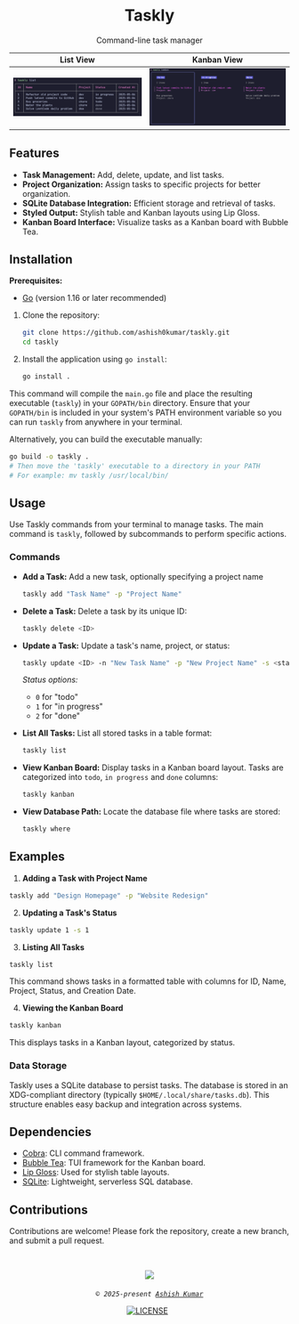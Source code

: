 <h1 align="center">Taskly</h1>

<p align="center">
Command-line task manager
</p>

| **List View**                  | **Kanban View**                   |
| ------------------------------ | --------------------------------- |
| ![List View](assets/table.png) | ![Kanban View](assets/kanban.png) |

## Features

- **Task Management:** Add, delete, update, and list tasks.
- **Project Organization:** Assign tasks to specific projects for better
  organization.
- **SQLite Database Integration:** Efficient storage and retrieval of tasks.
- **Styled Output:** Stylish table and Kanban layouts using Lip Gloss.
- **Kanban Board Interface:** Visualize tasks as a Kanban board with Bubble Tea.

## Installation

**Prerequisites:**

- [Go](https://golang.org/doc/install) (version 1.16 or later recommended)

1. Clone the repository:

   ```bash
   git clone https://github.com/ashish0kumar/taskly.git
   cd taskly
   ```

2. Install the application using `go install`:

   ```bash
   go install .
   ```

This command will compile the `main.go` file and place the resulting executable
(`taskly`) in your `GOPATH/bin` directory. Ensure that your `GOPATH/bin` is
included in your system's PATH environment variable so you can run `taskly` from
anywhere in your terminal.

Alternatively, you can build the executable manually:

```bash
go build -o taskly .
# Then move the 'taskly' executable to a directory in your PATH
# For example: mv taskly /usr/local/bin/
```

## Usage

Use Taskly commands from your terminal to manage tasks. The main command is
`taskly`, followed by subcommands to perform specific actions.

### Commands

- **Add a Task:** Add a new task, optionally specifying a project name

  ```bash
  taskly add "Task Name" -p "Project Name"
  ```

- **Delete a Task:** Delete a task by its unique ID:

  ```bash
  taskly delete <ID>
  ```

- **Update a Task:** Update a task's name, project, or status:

  ```bash
  taskly update <ID> -n "New Task Name" -p "New Project Name" -s <status>
  ```

  _Status options:_
  - `0` for "todo"
  - `1` for "in progress"
  - `2` for "done"

- **List All Tasks:** List all stored tasks in a table format:

  ```bash
  taskly list
  ```

- **View Kanban Board:** Display tasks in a Kanban board layout. Tasks are
  categorized into `todo`, `in progress` and `done` columns:

  ```bash
  taskly kanban
  ```

- **View Database Path:** Locate the database file where tasks are stored:

  ```bash
  taskly where
  ```

## Examples

1. **Adding a Task with Project Name**

```bash
taskly add "Design Homepage" -p "Website Redesign"
```

2. **Updating a Task's Status**

```bash
taskly update 1 -s 1
```

3. **Listing All Tasks**

```bash
taskly list
```

This command shows tasks in a formatted table with columns for ID, Name,
Project, Status, and Creation Date.

4. **Viewing the Kanban Board**

```bash
taskly kanban
```

This displays tasks in a Kanban layout, categorized by status.

### Data Storage

Taskly uses a SQLite database to persist tasks. The database is stored in an
XDG-compliant directory (typically `$HOME/.local/share/tasks.db`). This
structure enables easy backup and integration across systems.

## Dependencies

- [Cobra](https://github.com/spf13/cobra): CLI command framework.
- [Bubble Tea](https://github.com/charmbracelet/bubbletea): TUI framework for
  the Kanban board.
- [Lip Gloss](https://github.com/charmbracelet/lipgloss): Used for stylish table
  layouts.
- [SQLite](https://github.com/mattn/go-sqlite3): Lightweight, serverless SQL
  database.

## Contributions

Contributions are welcome! Please fork the repository, create a new branch, and
submit a pull request.

<br>

<p align="center">
	<img src="https://raw.githubusercontent.com/catppuccin/catppuccin/main/assets/footers/gray0_ctp_on_line.svg?sanitize=true" />
</p>

<p align="center">
        <i><code>&copy 2025-present <a href="https://github.com/ashish0kumar">Ashish Kumar</a></code></i>
</p>

<div align="center">
<a href="https://github.com/ashish0kumar/taskly/blob/main/LICENSE"><img src="https://img.shields.io/github/license/ashish0kumar/taskly?style=for-the-badge&color=CBA6F7&logoColor=cdd6f4&labelColor=302D41" alt="LICENSE"></a>&nbsp;&nbsp;
</div>

